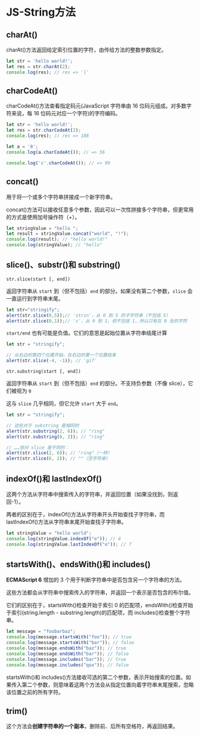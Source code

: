 # JS-String方法

## charAt()

charAt()方法返回给定索引位置的字符，由传给方法的整数参数指定。

```js
let str = 'hello world!';
let res = str.charAt(2);
console.log(res); // res => 'l'
```

## charCodeAt()

charCodeAt()方法查看指定码元(JavaScript 字符串由 16 位码元组成。对多数字符来说，每 16 位码元对应一个字符)的字符编码。

```js
let str = 'hello world!';
let res = str.charCodeAt(2);
console.log(res); // res => 108

let a = '8';
console.log(a.charCodeAt()); // => 56

console.log('c'.charCodeAt()); // => 99
```

## concat()

用于将一个或多个字符串拼接成一个新字符串。

concat()方法可以接收任意多个参数，因此可以一次性拼接多个字符串，但更常用的方式是使用加号操作符（+）。

```js
let stringValue = "hello ";
let result = stringValue.concat("world", "!");
console.log(result); // "hello world!" 
console.log(stringValue); // "hello"
```

## slice()、substr()和 substring()

`str.slice(start [, end])`

返回字符串从 `start` 到（但不包括）`end` 的部分。如果没有第二个参数，`slice` 会一直运行到字符串末尾。

```js
let str="stringify";
alert(str.slice(0,5));// 'strin'，从 0 到 5 的子字符串（不包括 5）
alert(str.slice(0,1));// 's'，从 0 到 1，但不包括 1，所以只有在 0 处的字符
```

`start/end` 也有可能是负值。它们的意思是起始位置从字符串结尾计算

```js
let str = "stringify";

// 从右边的第四个位置开始，在右边的第一个位置结束
alert(str.slice(-4, -1)); // 'gif'
```

`str.substring(start [, end])`

返回字符串从 `start` 到（但不包括）`end` 的部分。不支持负参数（不像 slice），它们被视为 `0`

这与 `slice` 几乎相同，但它允许 `start` 大于 `end`。

```js
let str = "stringify";

// 这些对于 substring 是相同的
alert(str.substring(2, 6)); // "ring"
alert(str.substring(6, 2)); // "ring"

// ……但对 slice 是不同的：
alert(str.slice(2, 6)); // "ring"（一样）
alert(str.slice(6, 2)); // ""（空字符串）
```

## indexOf()和 lastIndexOf()

这两个方法从字符串中搜索传入的字符串，并返回位置（如果没找到，则返回-1）。

两者的区别在于，indexOf()方法从字符串开头开始查找子字符串，而 lastIndexOf()方法从字符串末尾开始查找子字符串。

```js
let stringValue = "hello world"; 
console.log(stringValue.indexOf("o")); // 4 
console.log(stringValue.lastIndexOf("o")); // 7
```

## startsWith()、endsWith()和 includes()

**ECMAScript 6** 增加的 3 个用于判断字符串中是否包含另一个字符串的方法。

这些方法都会从字符串中搜索传入的字符串，并返回一个表示是否包含的布尔值。

它们的区别在于，startsWith()检查开始于索引 0 的匹配项，endsWith()检查开始于索引(string.length - substring.length)的匹配项，而 includes()检查整个字符串。

```js
let message = "foobarbaz"; 
console.log(message.startsWith("foo")); // true 
console.log(message.startsWith("bar")); // false 
console.log(message.endsWith("baz")); // true 
console.log(message.endsWith("bar")); // false 
console.log(message.includes("bar")); // true 
console.log(message.includes("qux")); // false
```

startsWith()和 includes()方法接收可选的第二个参数，表示开始搜索的位置。如果传入第二个参数，则意味着这两个方法会从指定位置向着字符串末尾搜索，忽略该位置之前的所有字符。

## trim()

这个方法会**创建字符串的一个副本**，删除前、后所有空格符，再返回结果。

